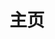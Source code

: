 ---
home: true
layout: BlogHome
icon: home
title: 主页
heroImage: /logo1.png
heroImageStyle:
  - border-radius: 50%
  - opacity: 0.8
bgImage: /blog.png
bgImageStyle:
  - background-attachment: fixed
heroText: Aurora's Blog
heroFullScreen: true
tagline: <p id="tagline"><div class="vp-blog-hero-description" id="hitokoto"><div class="word"><div class="left">『</div><span id="hitokoto_text"></span><div class="right">』</div></div><span class="author" id="hitokoto_author" style="opcatity:0"></span></div></p>
projects:
  - icon: project
    name: 项目名称🤖
    desc: 项目详细仓库地址
    link: https://gitee.com/agaion1110

  - icon: link
    name: 免费视频网站👀
    desc: 给大家推荐一些精品网站
    link: https://ymck.me/

  - icon: book
    name: 前端程序员必备
    desc: MDN中文版，权威前端干货网站
    link: https://developer.mozilla.org/zh-CN/docs/Learn

  - icon: article
    name: CSDN🐸
    desc: 博客另一个家
    link: https://blog.csdn.net/weixin_63050915?spm=1011.2415.3001.5343

  - icon: friend
    name: 友链🐛
    desc: 伙伴详细介绍
    link: http://wei-z.top/friend.html

footer: <svg t="1691550138073" class="icon" viewBox="0 0 1024 1024" version="1.1" xmlns="http://www.w3.org/2000/svg" p-id="4059" width="13" height="13" style="margin-right:5px;"><path d="M979.2 140.8L524.8 0l-448 147.2C38.4 358.4 57.6 544 134.4 704c70.4 134.4 198.4 243.2 390.4 320 192-76.8 320-185.6 384-320 89.6-160 108.8-345.6 70.4-563.2z m-121.6 531.2c-57.6 115.2-166.4 204.8-326.4 275.2-166.4-64-275.2-160-332.8-268.8-76.8-140.8-96-300.8-64-486.4l390.4-128 390.4 128c32 185.6 12.8 345.6-57.6 480zM524.8 550.4L358.4 384l-51.2 44.8 217.6 217.6 281.6-281.6-51.2-44.8-230.4 230.4z" fill="" p-id="4060"></path></svg><a href="https://beian.miit.gov.cn/" target="_blank">陕ICP备2023009978-1号</a>-大家一起进步哈(●'◡'●)
---
